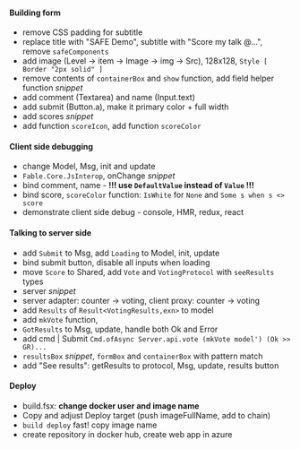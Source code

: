 #### Building form

* remove CSS padding for subtitle
* replace title with "SAFE Demo", subtitle with "Score my talk @...",  remove `safeComponents`
* add image (Level -> item -> Image -> img -> Src), 128x128, `Style [ Border "2px solid" ]`
* remove contents of `containerBox` and `show` function, add field helper function *snippet*
* add comment (Textarea) and name (Input.text)
* add submit (Button.a), make it primary color + full width
* add scores *snippet*
* add function `scoreIcon`, add function `scoreColor`

#### Client side debugging

* change Model, Msg, init and update
* `Fable.Core.JsInterop`, onChange *snippet*
* bind comment, name - **!!! use `DefaultValue` instead of `Value` !!!**
* bind score, `scoreColor` function: `IsWhite` for `None` and `Some s when s <> score`
* demonstrate client side debug - console, HMR, redux, react

#### Talking to server side 

* add `Submit` to Msg, add `Loading` to Model, init, update
* bind submit button, disable all inputs when loading
* move `Score` to Shared, add `Vote` and `VotingProtocol` with `seeResults` types
* server *snippet*
* server adapter: counter -> voting, client proxy: counter -> voting
* add `Results` of `Result<VotingResults,exn>` to model
* add `mkVote` function,
* `GotResults` to Msg, update, handle both Ok and Error
* add cmd | Submit `Cmd.ofAsync Server.api.vote (mkVote model') (Ok >> GR)...`
* `resultsBox` *snippet*, `formBox` and `containerBox` with pattern match
* add "See results": getResults to protocol, Msg, update, results button

#### Deploy

* build.fsx: **change docker user and image name**
* Copy and adjust Deploy target (push imageFullName, add to chain)
* `build deploy` fast! copy image name
* create repository in docker hub, create web app in azure
